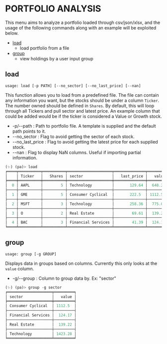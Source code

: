 # PORTFOLIO ANALYSIS

This menu aims to analyze a portfolio loaded through csv/json/xlsx, and the usage of the following commands along with an example will be exploited below.

* [load](#load)
  * load portfolio from a file
* [group](#group)
  * view holdings by a user input group

## load
```
usage: load [-p PATH] [--no_sector] [--no_last_price] [--nan]
```
This function allows you to load from a predefined file.  The file can contain any information you want, but the stocks should be under a column `Ticker`.  The number owned should be defined in `Shares`.  By default, this will loop through all Tickers and pull sector and latest price. An example column that could be added would be if the ticker is considered a Value or Growth stock.
* -p/--path : Path to portfolio file.  A template is supplied and the default path points to it.
* --no_sector : Flag to avoid getting the sector of each stock.
* --no_last_price : Flag to avoid getting the latest price for each supplied stock.
* --nan : Flag to display NaN columns.  Useful if importing partial information.

```python
(✨) (pa)> load
╒════╤══════════╤══════════╤════════════════════╤══════════════╤═════════╕
│    │ Ticker   │   Shares │ sector             │   last_price │   value │
╞════╪══════════╪══════════╪════════════════════╪══════════════╪═════════╡
│  0 │ AAPL     │        5 │ Technology         │       129.64 │  648.2  │
├────┼──────────┼──────────┼────────────────────┼──────────────┼─────────┤
│  1 │ GME      │        5 │ Consumer Cyclical  │       222.5  │ 1112.5  │
├────┼──────────┼──────────┼────────────────────┼──────────────┼─────────┤
│  2 │ MSFT     │        3 │ Technology         │       258.36 │  775.08 │
├────┼──────────┼──────────┼────────────────────┼──────────────┼─────────┤
│  3 │ O        │        2 │ Real Estate        │        69.61 │  139.22 │
├────┼──────────┼──────────┼────────────────────┼──────────────┼─────────┤
│  4 │ BAC      │        3 │ Financial Services │        41.39 │  124.17 │
╘════╧══════════╧══════════╧════════════════════╧══════════════╧═════════╛
```

## group
```
usage: group [-g GROUP]
```
Displays data in groups based on columns.  Currently this only looks at the `value` column.
* -g/--group : Column to group data by.  Ex: "sector"

```python
(✨) (pa)> group -g sector
╒════════════════════╤═════════╕
│ sector             │   value │
╞════════════════════╪═════════╡
│ Consumer Cyclical  │ 1112.5  │
├────────────────────┼─────────┤
│ Financial Services │  124.17 │
├────────────────────┼─────────┤
│ Real Estate        │  139.22 │
├────────────────────┼─────────┤
│ Technology         │ 1423.28 │
╘════════════════════╧═════════╛
```
